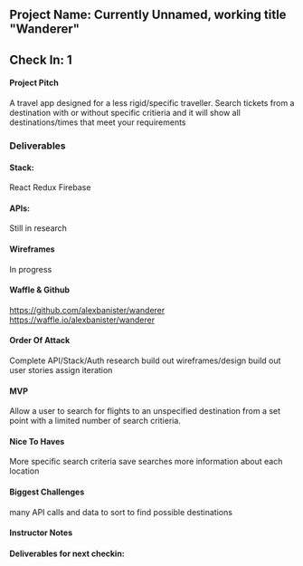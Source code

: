 ## Project Name: Currently Unnamed, working title "Wanderer"

## Check In: 1

#### Project Pitch
A travel app designed for a less rigid/specific traveller. Search tickets from a destination with or without specific critieria and it will show all destinations/times that meet your requirements

### Deliverables

#### Stack:
React
Redux
Firebase

#### APIs:
Still in research

#### Wireframes
In progress

#### Waffle & Github
https://github.com/alexbanister/wanderer
https://waffle.io/alexbanister/wanderer

#### Order Of Attack
Complete API/Stack/Auth research
build out wireframes/design
build out user stories
assign iteration

#### MVP
Allow a user to search for flights to an unspecified destination from a set point with a limited number of search critieria. 

#### Nice To Haves
More specific search criteria
save searches
more information about each location

#### Biggest Challenges
many API calls and data to sort to find possible destinations

#### Instructor Notes

#### Deliverables for next checkin:
